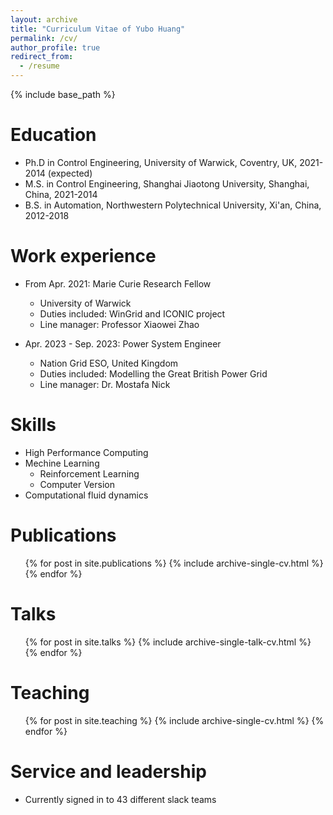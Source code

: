```yaml
---
layout: archive
title: "Curriculum Vitae of Yubo Huang"
permalink: /cv/
author_profile: true
redirect_from:
  - /resume
---
```


{% include base_path %}

Education
======
* Ph.D in Control Engineering, University of Warwick, Coventry, UK, 2021-2014 (expected)
* M.S. in Control Engineering, Shanghai Jiaotong University, Shanghai, China, 2021-2014 
* B.S. in Automation, Northwestern Polytechnical University, Xi'an, China, 2012-2018

Work experience
======
* From Apr. 2021: Marie Curie Research Fellow
  * University of Warwick
  * Duties included: WinGrid and ICONIC project
  * Line manager: Professor Xiaowei Zhao

* Apr. 2023 - Sep. 2023: Power System Engineer
  * Nation Grid ESO, United Kingdom
  * Duties included: Modelling the Great British Power Grid
  * Line manager: Dr. Mostafa Nick
  
Skills
======
* High Performance Computing
* Mechine Learning
  * Reinforcement Learning
  * Computer Version
* Computational fluid dynamics

Publications
======
  <ul>{% for post in site.publications %}
    {% include archive-single-cv.html %}
  {% endfor %}</ul>
  
Talks
======
  <ul>{% for post in site.talks %}
    {% include archive-single-talk-cv.html %}
  {% endfor %}</ul>
  
Teaching
======
  <ul>{% for post in site.teaching %}
    {% include archive-single-cv.html %}
  {% endfor %}</ul>
  
Service and leadership
======
* Currently signed in to 43 different slack teams
